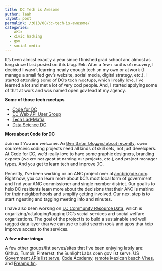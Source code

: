 ```yaml
---
title: DC Tech is Awesome
author: leah
layout: post
permalink: /2013/08/dc-tech-is-awesome/
categories:
  - APIs
  - civic hacking
  - gov
  - social media
---
```

It’s been almost exactly a year since I finished grad school and almost as long since I last posted on this blog. Eek. After a few months of recovery, I decided I wasn’t learning nearly enough tech on my own or at work (I manage a small fed gov’s website, social media, digital strategy, etc.). I started attending some of DC’s tech meetups, which I really love. I’ve learned a lot and met a lot of very cool people. And, I started applying some of that at work and was named open gov lead at my agency.

**Some of those tech meetups:**

*   [Code for DC][1]
*   [DC Web API User Group][2]
*   [Tech LadyMafia][3]
*   [Data Science DC][4]

**More about Code for DC**

Join us!! You are welcome. As [Ben Balter blogged about recently][5], open source/civic coding projects need all kinds of skill sets, not just developers. At Code for DC, we’d really love to have some graphic designers, branding experts (we are not great at naming our projects, etc.), and project manager types. And you get to learn tech and improve DC.

Recently, I’ve been working on an ANC project over at [ancbrigade.com][6]. Right now, you can learn more about DC’s most local form of government and find your ANC commissioner and single member district. Our goal is to help DC residents learn more about the decisions that their ANC is making for their neighborhoods and simplify getting involved. Our next step is to start ingesting and tagging meeting info and minutes.

I have also been working on [DC Community Resource Data][7], which is organizing/cataloging/tagging DC&#8217;s social services and social welfare organizations. The goal of the project is to build a sustainable and well tagged data layer that we can use to build search tools and apps that help improve access to the services.

**A few other things**

A few other groups/list serves/sites that I’ve been enjoying lately are: [Github][8], [Tumblr][9], [Pinterest][10], [the Sunlight Labs open gov list serve][11], [US Government APIs list serve][12], [Code Academy][13], [remote Mexican beach Vines][14], and [Preamp.fm][15].

 [1]: http://www.meetup.com/Code-for-DC/
 [2]: http://www.meetup.com/DC-Web-API-User-Group/
 [3]: http://techladymafia.com/
 [4]: http://www.meetup.com/Data-Science-DC/
 [5]: http://ben.balter.com/2013/08/11/everyone-contributes/
 [6]: http://www.ancbrigade.com/
 [7]: http://communityresourcedata.codefordc.org/
 [8]: http://github.com/leahbannon
 [9]: http://ideasmotivationcode.tumblr.com
 [10]: http://pinterst.com/leahbannon
 [11]: https://groups.google.com/forum/#!forum/sunlightlabs
 [12]: https://groups.google.com/forum/#!forum/us-government-apis
 [13]: http://codeacademy.com
 [14]: https://vine.co/v/hbipqjwVt77
 [15]: http://www.preamp.fm/